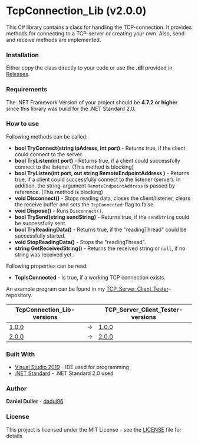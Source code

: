 # TcpConnection_Lib (v2.0.0)
This C# library contains a class for handling the TCP-connection. It provides methods for connecting to a TCP-server or creating your own. Also, send and receive methods are implemented.

### Installation
Either copy the class directly to your code or use the **.dll** provided in [Releases](https://github.com/dadul96/TcpConnection_Lib/releases).

### Requirements
The .NET Framework Version of your project should be **4.7.2 or higher** since this library was build for the .NET Standard 2.0.

### How to use
Following methods can be called:
* **bool TryConnect(string ipAdress, int port)** - Returns true, if the client could connect to the server.
* **bool TryListen(int port)** - Returns true, if a client could successfully connect to the listener. (This method is blocking)
* **bool TryListen(int port, out string RemoteEndpointAddress )** - Returns true, if a client could successfully connect to the listener (server). In addition, the string-argument ```RemoteEndpointAddress``` is passed by reference. (This method is blocking)
* **void Disconnect()** - Stops reading data, closes the client/listener, clears the receive buffer and sets the ```TcpConnected```-flag to false.
* **void Dispose()** - Runs ```Disconnect()```.
* **bool TrySend(string sendString)** - Returns true, if the ```sendString``` could be successfully sent.
* **bool TryReadingData()** - Returns true, if the "readingThread" could be successfully started.
* **void StopReadingData()** - Stops the "readingThread".
* **string GetReceivedString()** - Returns the received string or ```null```, if no string was received yet.

Following properties can be read:
* **TcpIsConnected** - Is true, if a working TCP connection exists.

An example program can be found in my [TCP_Server_Client_Tester](https://github.com/dadul96/TCP_Server_Client_Tester)-repository.

| **TcpConnection_Lib-versions**                                             	|     	| **TCP_Server_Client_Tester-versions**                                             	|
|---------------------------------------------------------------------------	|-----	|----------------------------------------------------------------------------------	|
| [1.0.0](https://github.com/dadul96/TcpConnection_Lib/releases/tag/v1.0.0) 	| -> 	| [1.0.0](https://github.com/dadul96/TCP_Server_Client_Tester/releases/tag/v1.0.0) 	|
| [2.0.0](https://github.com/dadul96/TcpConnection_Lib/releases/tag/v2.0.0) 	| -> 	| [2.0.0](https://github.com/dadul96/TCP_Server_Client_Tester/releases/tag/v2.0.0) 	|

### Built With
* [Visual Studio 2019](https://visualstudio.microsoft.com/) - IDE used for programming
* [.NET Standard](https://docs.microsoft.com/en-us/dotnet/standard/net-standard) - .NET Standard 2.0 used

### Author
**Daniel Duller** - [dadul96](https://github.com/dadul96)

### License
This project is licensed under the MIT License - see the [LICENSE](LICENSE) file for details
